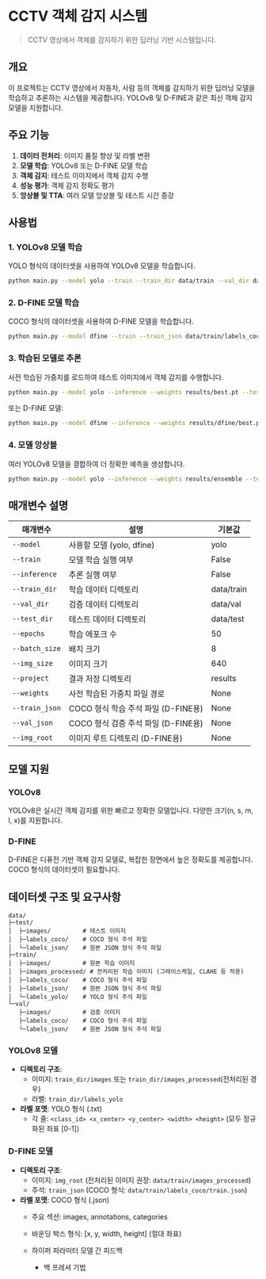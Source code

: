# CCTV 객체 감지 시스템
> CCTV 영상에서 객체를 감지하기 위한 딥러닝 기반 시스템입니다.

## 개요

이 프로젝트는 CCTV 영상에서 자동차, 사람 등의 객체를 감지하기 위한 딥러닝 모델을 학습하고 추론하는 시스템을 제공합니다. YOLOv8 및 D-FINE과 같은 최신 객체 감지 모델을 지원합니다.

## 주요 기능

1. **데이터 전처리**: 이미지 품질 향상 및 라벨 변환
2. **모델 학습**: YOLOv8 또는 D-FINE 모델 학습
3. **객체 감지**: 테스트 이미지에서 객체 감지 수행
4. **성능 평가**: 객체 감지 정확도 평가
5. **앙상블 및 TTA**: 여러 모델 앙상블 및 테스트 시간 증강

## 사용법

### 1. YOLOv8 모델 학습

YOLO 형식의 데이터셋을 사용하여 YOLOv8 모델을 학습합니다.

```bash
python main.py --model yolo --train --train_dir data/train --val_dir data/val --epochs 50 --batch_size 8 --img_size 640 --project results
```

### 2. D-FINE 모델 학습

COCO 형식의 데이터셋을 사용하여 D-FINE 모델을 학습합니다.

```bash
python main.py --model dfine --train --train_json data/train/labels_coco/train.json --val_json data/val/labels_coco/val.json --img_root data/train/images_processed --epochs 60 --batch_size 2 --project results
```

### 3. 학습된 모델로 추론

사전 학습된 가중치를 로드하여 테스트 이미지에서 객체 감지를 수행합니다.

```bash
python main.py --model yolo --inference --weights results/best.pt --test_dir data/test
```

또는 D-FINE 모델:

```bash
python main.py --model dfine --inference --weights results/dfine/best.pt --test_dir data/test
```

### 4. 모델 앙상블

여러 YOLOv8 모델을 결합하여 더 정확한 예측을 생성합니다.

```bash
python main.py --model yolo --inference --weights results/ensemble --test_dir data/test
```

## 매개변수 설명

| 매개변수 | 설명 | 기본값 |
|---------|------|--------|
| `--model` | 사용할 모델 (yolo, dfine) | yolo |
| `--train` | 모델 학습 실행 여부 | False |
| `--inference` | 추론 실행 여부 | False |
| `--train_dir` | 학습 데이터 디렉토리 | data/train |
| `--val_dir` | 검증 데이터 디렉토리 | data/val |
| `--test_dir` | 테스트 데이터 디렉토리 | data/test |
| `--epochs` | 학습 에포크 수 | 50 |
| `--batch_size` | 배치 크기 | 8 |
| `--img_size` | 이미지 크기 | 640 |
| `--project` | 결과 저장 디렉토리 | results |
| `--weights` | 사전 학습된 가중치 파일 경로 | None |
| `--train_json` | COCO 형식 학습 주석 파일 (D-FINE용) | None |
| `--val_json` | COCO 형식 검증 주석 파일 (D-FINE용) | None |
| `--img_root` | 이미지 루트 디렉토리 (D-FINE용) | None |

## 모델 지원

### YOLOv8

YOLOv8은 실시간 객체 감지를 위한 빠르고 정확한 모델입니다. 다양한 크기(n, s, m, l, x)를 지원합니다.

### D-FINE

D-FINE은 디퓨전 기반 객체 감지 모델로, 복잡한 장면에서 높은 정확도를 제공합니다. COCO 형식의 데이터셋이 필요합니다.

## 데이터셋 구조 및 요구사항

```
data/
├─test/
│  ├─images/         # 테스트 이미지
│  ├─labels_coco/    # COCO 형식 주석 파일
│  └─labels_json/    # 원본 JSON 형식 주석 파일
├─train/
│  ├─images/         # 원본 학습 이미지
│  ├─images_processed/ # 전처리된 학습 이미지 (그레이스케일, CLAHE 등 적용)
│  ├─labels_coco/    # COCO 형식 주석 파일
│  ├─labels_json/    # 원본 JSON 형식 주석 파일
│  └─labels_yolo/    # YOLO 형식 주석 파일
└─val/
   ├─images/         # 검증 이미지
   ├─labels_coco/    # COCO 형식 주석 파일
   └─labels_json/    # 원본 JSON 형식 주석 파일
```

### YOLOv8 모델

- **디렉토리 구조**: 
  - 이미지: `train_dir/images` 또는 `train_dir/images_processed`(전처리된 경우)
  - 라벨: `train_dir/labels_yolo`
- **라벨 포맷**: YOLO 형식 (.txt)
  - 각 줄: `<class_id> <x_center> <y_center> <width> <height>` (모두 정규화된 좌표 [0-1])

### D-FINE 모델

- **디렉토리 구조**:
  - 이미지: `img_root` (전처리된 이미지 권장: `data/train/images_processed`)
  - 주석: `train_json` (COCO 형식: `data/train/labels_coco/train.json`)
- **라벨 포맷**: COCO 형식 (.json)
  - 주요 섹션: images, annotations, categories
  - 바운딩 박스 형식: [x, y, width, height] (절대 좌표)


  - 하이퍼 파라미터 모델 간 피드백
    -  백 프레셔 기법